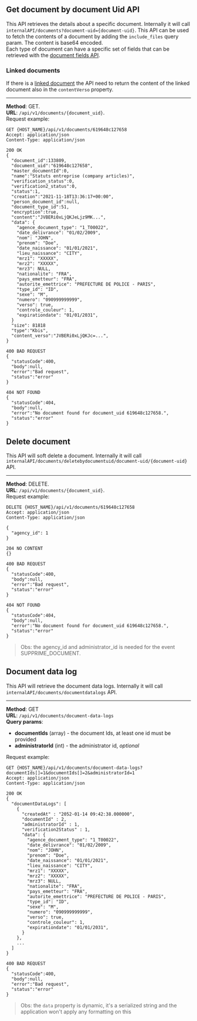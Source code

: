 ## Get document by document Uid API
This API retrieves the details about a specific document. Internally it will
call `internalAPI/documents?document-uid={document-uid}`. This API can be used to fetch
the contents of a document by adding the `include_files` query param. The content is
base64 encoded.  
Each type of document can have a specific set of fields that can be retrieved with the
[document fields API](../Document/Document-fields.md).
### Linked documents
If there is a [linked document](./Folder-documents.md#linked-documents) the API need to 
return the content of the linked document also in the `contentVerso` property.

---
__Method__: GET.  
__URL__: `/api/v1/documents/{document_uid}`.  
Request example:

```http request
GET {HOST_NAME}/api/v1/documents/619648c127658
Accept: application/json 
Content-Type: application/json 

200 OK
{
  "document_id":133809,
  "document_uid":"619648c127658",
  "master_documentId":0,
  "name":"Statuts entreprise (company articles)",
  "verification_status":0,
  "verification2_status":0,
  "status":1,
  "creation":"2021-11-18T13:36:17+00:00",
  "person_document_id":null,
  "document_type_id":51,
  "encryption":true,
  "content":"JVBERi0xLjQKJeLjz9MK...",
  "data": {
    "agence_document_type": "1_T00022",
    "date_delivrance": "01/02/2009",
    "nom": "JOHN",
    "prenom": "Doe",
    "date_naissance": "01/01/2021",
    "lieu_naissance": "CITY",
    "mrz1": "XXXXX",
    "mrz2": "XXXXX",
    "mrz3": NULL,
    "nationalite": "FRA",
    "pays_emetteur": "FRA",
    "autorite_emettrice": "PREFECTURE DE POLICE - PARIS",
    "type_id": "ID",
    "sexe": "M",
    "numero": "090999999999",
    "verso": true,
    "controle_couleur": 1,
    "expirationdate": "01/01/2031",
  }
  "size": 81818
  "type":"Kbis",
  "content_verso":"JVBERi0xLjQKJc=...",
}

400 BAD REQUEST
{
  "statusCode":400,
  "body":null,
  "error":"Bad request",
  "status":"error"
}

404 NOT FOUND
{
  "statusCode":404,
  "body":null,
  "error":"No document found for document_uid 619648c127658.",
  "status":"error"
}
```
## Delete document
This API will soft delete a document. Internally it will
call `internalAPI/documents/deletebydocumentuid/document-uid/{document-uid}` API.

---
__Method__: DELETE.  
__URL__: `/api/v1/documents/{document_uid}`.  
Request example:

```http request
DELETE {HOST_NAME}/api/v1/documents/619648c127658
Accept: application/json 
Content-Type: application/json 

{ 
  "agency_id": 1
}

204 NO CONTENT
{}

400 BAD REQUEST
{
  "statusCode":400,
  "body":null,
  "error":"Bad request",
  "status":"error"
}

404 NOT FOUND
{
  "statusCode":404,
  "body":null,
  "error":"No document found for document_uid 619648c127658.",
  "status":"error"
}
```
> Obs: the agency_id and administrator_id is needed for the event SUPPRIME_DOCUMENT.

## Document data log
This API will retrieve the document data logs. Internally it will
call `internalAPI/documents/documentdatalogs` API.

---
__Method__: GET  
__URL__: `/api/v1/documents/document-data-logs`  
__Query params__:
- __documentIds__ (array) - the document Ids, at least one id must be provided
- __administratorId__ (int) - the administrator id, _optional_  

Request example:

```http request
GET {HOST_NAME}/api/v1/documents/document-data-logs?documentIds[]=1&documentIds[]=2&administratorId=1
Accept: application/json 
Content-Type: application/json 

200 OK
{
  "documentDataLogs": [
    { 
      "createdAt" : "2052-01-14 09:42:38.000000",
      "documentId" : 2, 
      "administratorId" : 1,
      "verification2Status" : 1,
      "data": {
        "agence_document_type": "1_T00022",
        "date_delivrance": "01/02/2009",
        "nom": "JOHN",
        "prenom": "Doe",
        "date_naissance": "01/01/2021",
        "lieu_naissance": "CITY",
        "mrz1": "XXXXX",
        "mrz2": "XXXXX",
        "mrz3": NULL,
        "nationalite": "FRA",
        "pays_emetteur": "FRA",
        "autorite_emettrice": "PREFECTURE DE POLICE - PARIS",
        "type_id": "ID",
        "sexe": "M",
        "numero": "090999999999",
        "verso": true,
        "controle_couleur": 1,
        "expirationdate": "01/01/2031",
      }
    },
    ...
  ]
}

400 BAD REQUEST
{
  "statusCode":400,
  "body":null,
  "error":"Bad request",
  "status":"error"
}
```
> Obs: the `data` property is dynamic, it's a serialized string and the application won't apply any formatting on this
